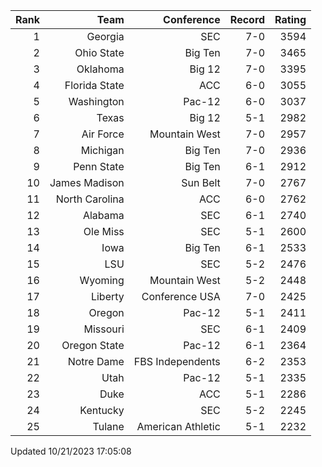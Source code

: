 | Rank  | Team                 | Conference           | Record   | Rating |
| ---:  | ---:                 | ---:                 | ---:     | ---:   |
| 1     | Georgia              | SEC                  | 7-0      | 3594   |
| 2     | Ohio State           | Big Ten              | 7-0      | 3465   |
| 3     | Oklahoma             | Big 12               | 7-0      | 3395   |
| 4     | Florida State        | ACC                  | 6-0      | 3055   |
| 5     | Washington           | Pac-12               | 6-0      | 3037   |
| 6     | Texas                | Big 12               | 5-1      | 2982   |
| 7     | Air Force            | Mountain West        | 7-0      | 2957   |
| 8     | Michigan             | Big Ten              | 7-0      | 2936   |
| 9     | Penn State           | Big Ten              | 6-1      | 2912   |
| 10    | James Madison        | Sun Belt             | 7-0      | 2767   |
| 11    | North Carolina       | ACC                  | 6-0      | 2762   |
| 12    | Alabama              | SEC                  | 6-1      | 2740   |
| 13    | Ole Miss             | SEC                  | 5-1      | 2600   |
| 14    | Iowa                 | Big Ten              | 6-1      | 2533   |
| 15    | LSU                  | SEC                  | 5-2      | 2476   |
| 16    | Wyoming              | Mountain West        | 5-2      | 2448   |
| 17    | Liberty              | Conference USA       | 7-0      | 2425   |
| 18    | Oregon               | Pac-12               | 5-1      | 2411   |
| 19    | Missouri             | SEC                  | 6-1      | 2409   |
| 20    | Oregon State         | Pac-12               | 6-1      | 2364   |
| 21    | Notre Dame           | FBS Independents     | 6-2      | 2353   |
| 22    | Utah                 | Pac-12               | 5-1      | 2335   |
| 23    | Duke                 | ACC                  | 5-1      | 2286   |
| 24    | Kentucky             | SEC                  | 5-2      | 2245   |
| 25    | Tulane               | American Athletic    | 5-1      | 2232   |

Updated 10/21/2023 17:05:08
